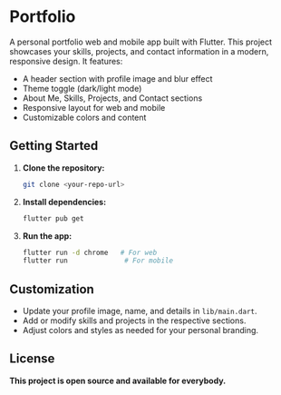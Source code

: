 
# Portfolio

A personal portfolio web and mobile app built with Flutter. This project showcases your skills, projects, and contact information in a modern, responsive design. It features:

- A header section with profile image and blur effect
- Theme toggle (dark/light mode)
- About Me, Skills, Projects, and Contact sections
- Responsive layout for web and mobile
- Customizable colors and content

## Getting Started

1. **Clone the repository:**
	```sh
	git clone <your-repo-url>
	```
2. **Install dependencies:**
	```sh
	flutter pub get
	```
3. **Run the app:**
	```sh
	flutter run -d chrome   # For web
	flutter run              # For mobile
	```

## Customization
- Update your profile image, name, and details in `lib/main.dart`.
- Add or modify skills and projects in the respective sections.
- Adjust colors and styles as needed for your personal branding.

## License
**This project is open source and available for everybody.**